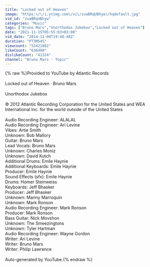 ```yaml
---
title: "Locked out of Heaven"
image: "https:\/\/i.ytimg.com\/vi\/zuaBRqUBhyw\/hqdefault.jpg"
vid_id: "zuaBRqUBhyw"
categories: "Music"
tags: ["Bruno Mars","Unorthodox Jukebox","Locked out of Heaven"]
date: "2021-11-15T05:55:03+03:00"
vid_date: "2014-11-08T19:48:48Z"
duration: "PT3M54S"
viewcount: "53421862"
likeCount: "636490"
dislikeCount: "41324"
channel: "Bruno Mars - Topic"
---
```

{% raw %}Provided to YouTube by Atlantic Records<br /><br />Locked out of Heaven · Bruno Mars<br /><br />Unorthodox Jukebox<br /><br />℗ 2012 Atlantic Recording Corporation for the United States and WEA International Inc. for the world outside of the United States<br /><br />Audio  Recording  Engineer: ALALAL<br />Audio  Recording  Engineer: Ari Levine<br />Vibes: Artie Smith<br />Unknown: Bob Mallory<br />Guitar: Bruno Mars<br />Lead  Vocals: Bruno Mars<br />Unknown: Charles Moniz<br />Unknown: David Kutch<br />Additional  Drums: Emile Haynie<br />Additional  Keyboards: Emile Haynie<br />Producer: Emile Haynie<br />Sound  Effects (sfx): Emile Haynie<br />Drums: Homer Steinweiss<br />Keyboards: Jeff Bhasker<br />Producer: Jeff Bhasker<br />Unknown: Manny Marroquin<br />Unknown: Mark Ronson<br />Audio  Recording  Engineer: Mark Ronson<br />Producer: Mark Ronson<br />Bass  Guitar: Nick Movshon<br />Unknown: The Smeezingtons<br />Unknown: Tyler Hartman<br />Audio  Recording  Engineer: Wayne Gordon<br />Writer: Ari Levine<br />Writer: Bruno Mars<br />Writer: Philip Lawrence<br /><br />Auto-generated by YouTube.{% endraw %}
